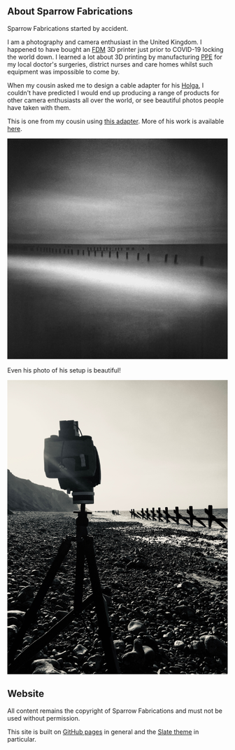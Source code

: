 ## About Sparrow Fabrications
Sparrow Fabrications started by accident.

I am a photography and camera enthusiast in the United Kingdom. I happened to have bought an [FDM](https://en.wikipedia.org/wiki/Fused_filament_fabrication) 3D printer just prior to COVID-19 locking the world down. I learned a lot about 3D printing by manufacturing [PPE](https://en.wikipedia.org/wiki/Personal_protective_equipment) for my local doctor's surgeries, district nurses and care homes whilst such equipment was impossible to come by.

When my cousin asked me to design a cable adapter for his [Holga](https://en.wikipedia.org/wiki/Holga), I couldn't have predicted I would end up producing a range of products for other camera enthusiasts all over the world, or see beautiful photos people have taken with them.

This is one from my cousin using [this adapter](holga-120-adapter). More of his work is available [here](https://josephasghar.com/holga/).

![A picture from my cousin taken with a 6 minute exposure](images/beach.jpg)

Even his photo of his setup is beautiful!

![The setup for my cousin's photo](images/tripod.jpg)

## Website

All content remains the copyright of Sparrow Fabrications and must not be used without permission.

This site is built on [GitHub pages](https://pages.github.com/) in general and the [Slate theme](https://pages-themes.github.io/slate/) in particular.
